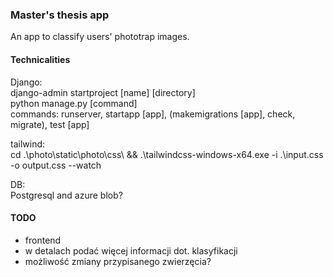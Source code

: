 ### Master's thesis app
An app to classify users' phototrap images.


#### Technicalities
Django:\
django-admin startproject [name] [directory]\
python manage.py [command]\
commands: runserver, startapp [app], (makemigrations [app], check, migrate), test [app]

tailwind:\
cd .\photo\static\photo\css\ && .\tailwindcss-windows-x64.exe -i .\input.css -o output.css --watch

DB:\
Postgresql and azure blob?

#### TODO
- frontend
- w detalach podać więcej informacji dot. klasyfikacji
- możliwość zmiany przypisanego zwierzęcia?